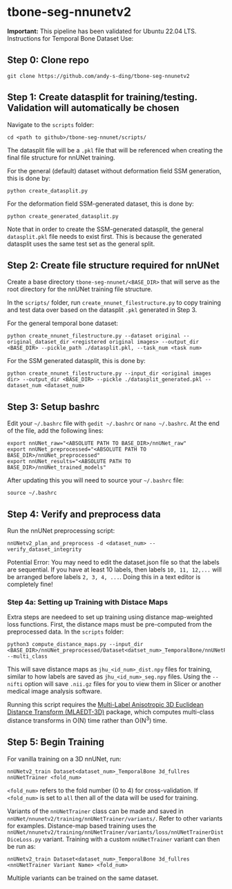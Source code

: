 # tbone-seg-nnunetv2

**Important:** This pipeline has been validated for Ubuntu 22.04 LTS.
Instructions for Temporal Bone Dataset Use:

## Step 0: Clone repo
```
git clone https://github.com/andy-s-ding/tbone-seg-nnunetv2
```

## Step 1: Create datasplit for training/testing. Validation will automatically be chosen
Navigate to the `scripts` folder:
```
cd <path to github>/tbone-seg-nnunet/scripts/
```

The datasplit file will be a `.pkl` file that will be referenced when creating the final file structure for nnUNet training.

For the general (default) dataset without deformation field SSM generation, this is done by:
```
python create_datasplit.py
```
For the deformation field SSM-generated dataset, this is done by:
```
python create_generated_datasplit.py
```
Note that in order to create the SSM-generated datasplit, the general `datasplit.pkl` file needs to exist first. This is because the generated datasplit uses the same test set as the general split.

## Step 2: Create file structure required for nnUNet
Create a base directory `tbone-seg-nnunet/<BASE_DIR>` that will serve as the root directory for the nnUNet training file structure.

In the `scripts/` folder, run `create_nnunet_filestructure.py` to copy training and test data over based on the datasplit `.pkl` generated in Step 3.

For the general temporal bone dataset:
```
python create_nnunet_filestructure.py --dataset original --original_dataset_dir <registered original images> --output_dir <BASE_DIR> --pickle_path ./datasplit.pkl, --task_num <task num>
```
For the SSM generated datasplit, this is done by:
```
python create_nnunet_filestructure.py --input_dir <original images dir> --output_dir <BASE_DIR> --pickle ./datasplit_generated.pkl --dataset_num <dataset_num>
```

## Step 3: Setup bashrc
Edit your `~/.bashrc` file with `gedit ~/.bashrc` or `nano ~/.bashrc`. At the end of the file, add the following lines:
```
export nnUNet_raw="<ABSOLUTE PATH TO BASE_DIR>/nnUNet_raw" 
export nnUNet_preprocessed="<ABSOLUTE PATH TO BASE_DIR>/nnUNet_preprocessed" 
export nnUNet_results="<ABSOLUTE PATH TO BASE_DIR>/nnUNet_trained_models"
```
After updating this you will need to source your `~/.bashrc` file:
```
source ~/.bashrc
```

## Step 4: Verify and preprocess data
Run the nnUNet preprocessing script:
```
nnUNetv2_plan_and_preprocess -d <dataset_num> --verify_dataset_integrity
```
Potential Error: You may need to edit the dataset.json file so that the labels are sequential. If you have at least 10 labels, then labels `10, 11, 12,...` will be arranged before labels `2, 3, 4, ...`. Doing this in a text editor is completely fine!

### Step 4a: Setting up Training with Distace Maps
Extra steps are needeed to set up training using distance map-weighted loss functions. First, the distance maps must be pre-computed from the preprocessed data. In the `scripts` folder:
```
python3 compute_distance_maps.py --input_dir <BASE_DIR>/nnUNet_preprocessed/Dataset<datset_num>_TemporalBone/nnUNetPlans_3d_fullres/ --multi_class
```
This will save distance maps as `jhu_<id_num>_dist.npy` files for training, similar to how labels are saved as `jhu_<id_num>_seg.npy` files. Using the `--nifti` option will save `.nii.gz` files for you to view them in Slicer or another medical image analysis software.

Running this script requires the [Multi-Label Anisotropic 3D Euclidean Distance Transform (MLAEDT-3D)](https://github.com/seung-lab/euclidean-distance-transform-3d) package, which computes multi-class distance transforms in O(N) time rather than O(N<sup>3</sup>) time.

## Step 5: Begin Training
For vanilla training on a 3D nnUNet, run:
```
nnUNetv2_train Dataset<dataset_num>_TemporalBone 3d_fullres nnUNetTrainer <fold_num>
```
`<fold_num>` refers to the fold number (0 to 4) for cross-validation. If `<fold_num>` is set to `all` then all of the data will be used for training.

Variants of the `nnUNetTrainer` class can be made and saved in `nnUNet/nnunetv2/training/nnUNetTrainer/variants/`. Refer to other variants for examples. Distance-map based training uses the `nnUNet/nnunetv2/training/nnUNetTrainer/variants/loss/nnUNetTrainerDistDiceLoss.py` variant. Training with a custom `nnUNetTrainer` variant can then be run as:

```
nnUNetv2_train Dataset<dataset_num>_TemporalBone 3d_fullres <nnUNetTrainer Variant Name> <fold_num>
```
Multiple variants can be trained on the same dataset.

